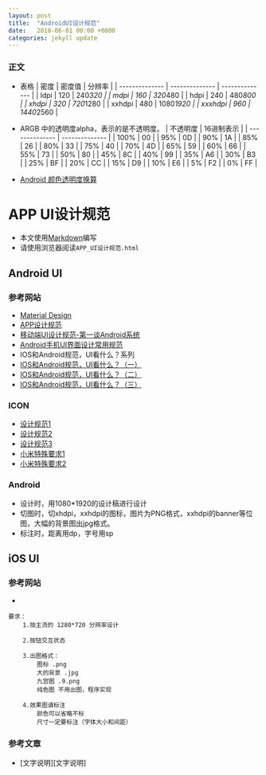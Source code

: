 ```yaml
---
layout: post
title:  "AndroidUI设计规范"
date:   2018-06-01 00:00 +0800
categories: jekyll update
---
```

### 正文

* 表格
| 密度 | 密度值 | 分辨率 |
| -------------- | -------------- | -------------- |
| ldpi | 120 | 240*320 |
| mdpi | 160 | 320*480 |
| hdpi | 240 | 480*800 |
| xhdpi | 320 | 720*1280 |
| xxhdpi | 480 | 1080*1920 |
| xxxhdpi | 960 | 1440*2560 |

* ARGB 中的透明度alpha，表示的是不透明度。
| 不透明度 | 16进制表示 |
| -------------- | -------------- |
| 100% | 00 |
| 95% | 0D |
| 90% | 1A |
| 85% | 26 |
| 80% | 33 |
| 75% | 40 |
| 70% | 4D |
| 65% | 59 |
| 60% | 66 |
| 55% | 73 |
| 50% | 80 |
| 45% | 8C |
| 40% | 99 |
| 35% | A6 |
| 30% | B3 |
| 25% | BF |
| 20% | CC |
| 15% | D9 |
| 10% | E6 |
| 5% | F2 |
| 0% | FF |
* [Android 颜色透明度换算](http://www.snowdream.tech/2016/03/11/android-color-argb-alpha-convert/)

# APP UI设计规范
* 本文使用[Markdown](http://wowubuntu.com/markdown/)编写
* 请使用浏览器阅读`APP_UI设计规范.html`

## Android UI

### 参考网站
* [Material Design](http://design.1sters.com/material_design/material-design/introduction.html)
* [APP设计规范](http://www.jianshu.com/p/a2a4c18c1900)
* [移动端UI设计规范-第一谈Android系统](http://www.zcool.com.cn/work/ZMTkxOTM3NzY=.html)
* [Android手机UI界面设计常用规范](http://www.zcool.com.cn/work/ZMTI0MTc3NDg=.html)
* IOS和Android规范，UI看什么？系列
* [IOS和Android规范，UI看什么？（一）](http://old.zcool.com.cn/article/ZNDk2NTQw.html)
* [IOS和Android规范，UI看什么？（二）](http://old.zcool.com.cn/article/ZNDk4NDQ4.html)
* [IOS和Android规范，UI看什么？（三）](http://old.zcool.com.cn/article/ZNDk5Mjcy.html)

### ICON
* [设计规范1](https://developer.android.com/guide/practices/ui_guidelines/icon_design)
* [设计规范2](https://material.io/design/iconography/product-icons.html#)
* [设计规范3](https://www.jianshu.com/p/7a238062129a)
* [小米特殊要求1](https://dev.mi.com/console/doc/detail?pId=1162)
* [小米特殊要求2](https://dev.mi.com/doc/p=204/index.html)

### Android
* 设计时，用1080*1920的设计稿进行设计
* 切图时，切xhdpi，xxhdpi的图标，图片为PNG格式，xxhdpi的banner等位图，大幅的背景图出jpg格式。
* 标注时，距离用dp，字号用sp

## iOS UI

### 参考网站
* []()

```
要求：
	1.按主流的 1280*720 分辨率设计

	2.按钮交互状态

	3.出图格式：
		图标 .png
		大的背景 .jpg
		九宫图	.9.png
		纯色图	不用出图，程序实现

	4.效果图请标注
		颜色可以省略不标
		尺寸一定要标注（字体大小和间距）
```

### 参考文章
* [文字说明][文字说明]


[规范]: http://www.zcool.com.cn/work/ZMTI0MTc3NDg=.html
[iOS和安卓APP启动图标的尺寸和圆角大小详解]: https://www.25xt.com/iconweb/11704.html
[APP图标尺寸]: https://www.jianshu.com/p/d6be2dc801e9
[App常用图标尺寸规范汇总]: https://likfe.com/2016/07/26/android-size-set/